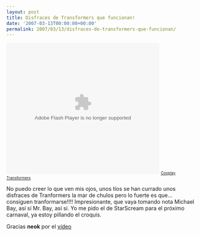 ```yaml
---
layout: post
title: Disfraces de Transformers que funcionan!
date: '2007-03-13T00:00:00+00:00'
permalink: 2007/03/13/disfraces-de-transformers-que-funcionan/
---
```

<embed src="http://www.metacafe.com/fplayer/473184/cosplay_transformers.swf" width="400" height="345" wmode="transparent" pluginspage="http://www.macromedia.com/go/getflashplayer" type="application/x-shockwave-flash"></embed>
<font size = 1><a href="http://www.metacafe.com/watch/473184/cosplay_transformers/">Cosplay Transformers</a></font>

No puedo creer lo que ven mis ojos, unos tíos se han currado unos disfraces de Tranformers la mar de chulos pero lo fuerte es que... consiguen tranformarse!!!! Impresionante, que vaya tomando nota Michael Bay, así sí Mr. Bay, así sí. Yo me pido el de StarScream para el próximo carnaval, ya estoy pillando el croquis.

Gracias <span style="font-weight:bold;">neok</span> por el <a href="http://www.metacafe.com/watch/473184/cosplay_transformers/">vídeo</a>
